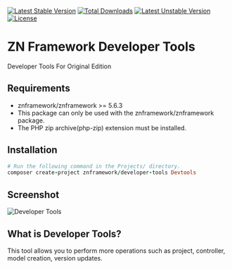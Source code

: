 [![Latest Stable Version](https://poser.pugx.org/znframework/developer-tools/v/stable)](https://packagist.org/packages/znframework/developer-tools)
[![Total Downloads](https://poser.pugx.org/znframework/developer-tools/downloads)](https://packagist.org/packages/znframework/developer-tools)
[![Latest Unstable Version](https://poser.pugx.org/znframework/developer-tools/v/unstable)](https://packagist.org/packages/znframework/developer-tools)
[![License](https://poser.pugx.org/znframework/developer-tools/license)](https://packagist.org/packages/znframework/developer-tools)

# ZN Framework Developer Tools
<p>Developer Tools For Original Edition</p>

## Requirements

* znframework/znframework >= 5.6.3
* This package can only be used with the znframework/znframework package.
* The PHP zip archive(php-zip) extension must be installed.

## Installation

```ruby
# Run the following command in the Projects/ directory.
composer create-project znframework/developer-tools Devtools
```

## Screenshot

![Developer Tools](https://cloud.teslaerp.com/tesla/Application/Resources/Uploads/znframework/gallery/zn/1495141581_developer-tools.png)

## What is Developer Tools?

This tool allows you to perform more operations such as project, controller, model creation, version updates.
